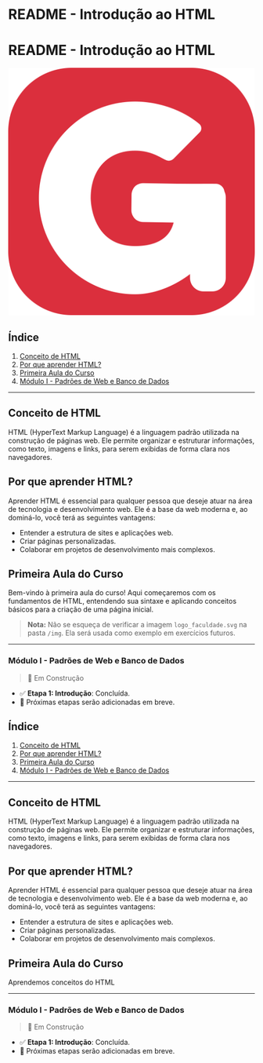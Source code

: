 # README - Introdução ao HTML

# README - Introdução ao HTML



![Logo não oficial Grancurso](ing/logo_faculdade.svg "Logo Faculdade Não Oficial")


## Índice
1. [Conceito de HTML](#conceito-de-html)
2. [Por que aprender HTML?](#por-que-aprender-html)
3. [Primeira Aula do Curso](#primeira-aula-do-curso)
4. [Módulo I - Padrões de Web e Banco de Dados](#módulo-i---padrões-de-web-e-banco-de-dados)

---

## **Conceito de HTML**

HTML (HyperText Markup Language) é a linguagem padrão utilizada na construção de páginas web. Ele permite organizar e estruturar informações, como texto, imagens e links, para serem exibidas de forma clara nos navegadores.

## **Por que aprender HTML?**

Aprender HTML é essencial para qualquer pessoa que deseje atuar na área de tecnologia e desenvolvimento web. Ele é a base da web moderna e, ao dominá-lo, você terá as seguintes vantagens:
- Entender a estrutura de sites e aplicações web.
- Criar páginas personalizadas.
- Colaborar em projetos de desenvolvimento mais complexos.

## **Primeira Aula do Curso**

Bem-vindo à primeira aula do curso! Aqui começaremos com os fundamentos de HTML, entendendo sua sintaxe e aplicando conceitos básicos para a criação de uma página inicial.

> **Nota:** Não se esqueça de verificar a imagem `logo_faculdade.svg` na pasta `/img`. Ela será usada como exemplo em exercícios futuros.

---

### **Módulo I - Padrões de Web e Banco de Dados**
> 🚧 Em Construção
- ✅ **Etapa 1: Introdução**: Concluída.
- 🔄 Próximas etapas serão adicionadas em breve.


## Índice
1. [Conceito de HTML](#conceito-de-html)
2. [Por que aprender HTML?](#por-que-aprender-html)
3. [Primeira Aula do Curso](#primeira-aula-do-curso)
4. [Módulo I - Padrões de Web e Banco de Dados](#módulo-i---padrões-de-web-e-banco-de-dados)

---

## **Conceito de HTML**

HTML (HyperText Markup Language) é a linguagem padrão utilizada na construção de páginas web. Ele permite organizar e estruturar informações, como texto, imagens e links, para serem exibidas de forma clara nos navegadores.

## **Por que aprender HTML?**

Aprender HTML é essencial para qualquer pessoa que deseje atuar na área de tecnologia e desenvolvimento web. Ele é a base da web moderna e, ao dominá-lo, você terá as seguintes vantagens:
- Entender a estrutura de sites e aplicações web.
- Criar páginas personalizadas.
- Colaborar em projetos de desenvolvimento mais complexos.

## **Primeira Aula do Curso**

Aprendemos conceitos do HTML

---

### **Módulo I - Padrões de Web e Banco de Dados**
> 🚧 Em Construção
- ✅ **Etapa 1: Introdução**: Concluída.
- 🔄 Próximas etapas serão adicionadas em breve.

